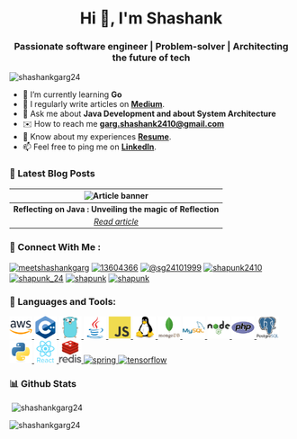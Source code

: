 <h1 align="center">Hi 👋, I'm Shashank</h1>
<h3 align="center">Passionate software engineer | Problem-solver | Architecting the future of tech</h3>

<p align="left"> <img src="https://komarev.com/ghpvc/?username=shashankgarg24&label=Profile%20views&color=0e75b6&style=flat" alt="shashankgarg24" /> </p>

- 🌱 I’m currently learning **Go**
- 📝 I regularly write articles on [**Medium**](https://medium.com/@sg24101999).
- 💬 Ask me about **Java Development and about System Architecture**
- ✉️ How to reach me **garg.shashank2410@gmail.com**
- 📄 Know about my experiences [**Resume**](https://drive.google.com/drive/folders/1lwa9Nf8GJlfQYipn1Z0w896C32n2vFWT?usp=sharing).
- 📫 Feel free to ping me on [**LinkedIn**](https://www.linkedin.com/in/meetshashankgarg/).
### 📕 Latest Blog Posts<br>
| <img src="https://miro.medium.com/v2/format:webp/1*4oclf4oXlucg3T9E7SqOaw.jpeg" alt="Article banner" width="300" /> 
| :-: |
| **Reflecting on Java : Unveiling the magic of Reflection** |
| [*Read article*](https://medium.com/@sg24101999/reflecting-on-java-unveiling-the-magic-of-reflection-7140a465ff6b)

### 💨 Connect With Me :
<p align="left">
<a href="https://linkedin.com/in/meetshashankgarg" target="blank"><img align="center" src="https://raw.githubusercontent.com/rahuldkjain/github-profile-readme-generator/master/src/images/icons/Social/linked-in-alt.svg" alt="meetshashankgarg" height="30" width="40" /></a>
<a href="https://stackoverflow.com/users/13604366" target="blank"><img align="center" src="https://raw.githubusercontent.com/rahuldkjain/github-profile-readme-generator/master/src/images/icons/Social/stack-overflow.svg" alt="13604366" height="30" width="40" /></a>
<a href="https://medium.com/@sg24101999" target="blank"><img align="center" src="https://raw.githubusercontent.com/rahuldkjain/github-profile-readme-generator/master/src/images/icons/Social/medium.svg" alt="@sg24101999" height="30" width="40" /></a>
<a href="https://www.codechef.com/users/shapunk2410" target="blank"><img align="center" src="https://cdn.jsdelivr.net/npm/simple-icons@3.1.0/icons/codechef.svg" alt="shapunk2410" height="30" width="40" /></a>
<a href="https://www.hackerrank.com/shapunk_24" target="blank"><img align="center" src="https://raw.githubusercontent.com/rahuldkjain/github-profile-readme-generator/master/src/images/icons/Social/hackerrank.svg" alt="shapunk_24" height="30" width="40" /></a>
<a href="https://codeforces.com/profile/shapunk" target="blank"><img align="center" src="https://raw.githubusercontent.com/rahuldkjain/github-profile-readme-generator/master/src/images/icons/Social/codeforces.svg" alt="shapunk" height="30" width="40" /></a>
<a href="https://www.leetcode.com/shapunk" target="blank"><img align="center" src="https://raw.githubusercontent.com/rahuldkjain/github-profile-readme-generator/master/src/images/icons/Social/leet-code.svg" alt="shapunk" height="30" width="40" /></a>
</p>

### 🔨 Languages and Tools:
<p align="left"> <a href="https://aws.amazon.com" target="_blank" rel="noreferrer"> <img src="https://raw.githubusercontent.com/devicons/devicon/master/icons/amazonwebservices/amazonwebservices-original-wordmark.svg" alt="aws" width="40" height="40"/> </a> <a href="https://www.w3schools.com/cpp/" target="_blank" rel="noreferrer"> <img src="https://raw.githubusercontent.com/devicons/devicon/master/icons/cplusplus/cplusplus-original.svg" alt="cplusplus" width="40" height="40"/> </a> <a href="https://golang.org" target="_blank" rel="noreferrer"> <img src="https://raw.githubusercontent.com/devicons/devicon/master/icons/go/go-original.svg" alt="go" width="40" height="40"/> </a> <a href="https://www.java.com" target="_blank" rel="noreferrer"> <img src="https://raw.githubusercontent.com/devicons/devicon/master/icons/java/java-original.svg" alt="java" width="40" height="40"/> </a> <a href="https://developer.mozilla.org/en-US/docs/Web/JavaScript" target="_blank" rel="noreferrer"> <img src="https://raw.githubusercontent.com/devicons/devicon/master/icons/javascript/javascript-original.svg" alt="javascript" width="40" height="40"/> </a> <a href="https://www.linux.org/" target="_blank" rel="noreferrer"> <img src="https://raw.githubusercontent.com/devicons/devicon/master/icons/linux/linux-original.svg" alt="linux" width="40" height="40"/> </a> <a href="https://www.mongodb.com/" target="_blank" rel="noreferrer"> <img src="https://raw.githubusercontent.com/devicons/devicon/master/icons/mongodb/mongodb-original-wordmark.svg" alt="mongodb" width="40" height="40"/> </a> <a href="https://www.mysql.com/" target="_blank" rel="noreferrer"> <img src="https://raw.githubusercontent.com/devicons/devicon/master/icons/mysql/mysql-original-wordmark.svg" alt="mysql" width="40" height="40"/> </a> <a href="https://nodejs.org" target="_blank" rel="noreferrer"> <img src="https://raw.githubusercontent.com/devicons/devicon/master/icons/nodejs/nodejs-original-wordmark.svg" alt="nodejs" width="40" height="40"/> </a> <a href="https://www.php.net" target="_blank" rel="noreferrer"> <img src="https://raw.githubusercontent.com/devicons/devicon/master/icons/php/php-original.svg" alt="php" width="40" height="40"/> </a> <a href="https://www.postgresql.org" target="_blank" rel="noreferrer"> <img src="https://raw.githubusercontent.com/devicons/devicon/master/icons/postgresql/postgresql-original-wordmark.svg" alt="postgresql" width="40" height="40"/> </a> <a href="https://www.python.org" target="_blank" rel="noreferrer"> <img src="https://raw.githubusercontent.com/devicons/devicon/master/icons/python/python-original.svg" alt="python" width="40" height="40"/> </a> <a href="https://reactjs.org/" target="_blank" rel="noreferrer"> <img src="https://raw.githubusercontent.com/devicons/devicon/master/icons/react/react-original-wordmark.svg" alt="react" width="40" height="40"/> </a> <a href="https://redis.io" target="_blank" rel="noreferrer"> <img src="https://raw.githubusercontent.com/devicons/devicon/master/icons/redis/redis-original-wordmark.svg" alt="redis" width="40" height="40"/> </a> </a> <a href="https://spring.io/" target="_blank" rel="noreferrer"> <img src="https://www.vectorlogo.zone/logos/springio/springio-icon.svg" alt="spring" width="40" height="40"/> </a> </a> <a href="https://www.tensorflow.org" target="_blank" rel="noreferrer"> <img src="https://www.vectorlogo.zone/logos/tensorflow/tensorflow-icon.svg" alt="tensorflow" width="40" height="40"/> </a> </p>

### 📊 Github Stats
<p>&nbsp;<img align="center" src="https://github-readme-stats.vercel.app/api?username=shashankgarg24&show_icons=true&locale=en" alt="shashankgarg24" /></p>

<p><img align="left" src="https://github-readme-stats.vercel.app/api/top-langs?username=shashankgarg24&show_icons=true&locale=en&layout=compact" alt="shashankgarg24" /></p>
